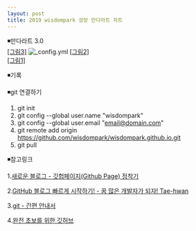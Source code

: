 ```yaml
---
layout: post
title: 2019 wisdompark 성장 만다라트 차트
---
```


◾만다라트 3.0   
[[그림3]](https://wisdompark.github.io/images/2019_만다라트캡쳐_V3.0.PNG)
![_config.yml]({{site.baseurl}}/images/2019_만다라트캡쳐_V3.0.PNG )
[[그림2]](https://wisdompark.github.io/images/2019_만다라트캡쳐_V2.0.PNG)    
[[그림1]](https://wisdompark.github.io/images/2019_만다라트캡쳐.PNG)      

◾기록

◾git 연결하기
1. git init
2. git config --global user.name "wisdompark"
3. git config --global user.email "email@domain.com"
4. git remote add origin https://github.com/wisdompark/wisdompark.github.io.git
5. git pull

◾참고링크

1.[새로운 블로그 - 깃헙페이지(Github Page) 정착기](https://hyungyunlim.github.io/2017-06-11/start-blogging)

2.[GitHub 블로그 빠르게 시작하기! - 꿈 많은 개발자가 되자! Tae-hwan](https://thdev.net/653)

3.[git - 간편 안내서](https://rogerdudler.github.io/git-guide/index.ko.html)

4.[완전 초보를 위한 깃허브](https://nolboo.kim/blog/2013/10/06/github-for-beginner/)
